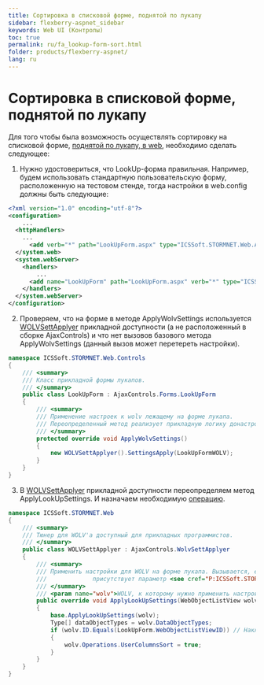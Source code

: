 ```yaml
---
title: Сортировка в списковой форме, поднятой по лукапу
sidebar: flexberry-aspnet_sidebar
keywords: Web UI (Контролы)
toc: true
permalink: ru/fa_lookup-form-sort.html
folder: products/flexberry-aspnet/
lang: ru
---
```


# Сортировка в списковой форме, поднятой по лукапу
Для того чтобы была возможность осуществлять сортировку на списковой форме, [поднятой по лукапу, в web](fa_lookup-overview.html), необходимо сделать следующее:

1. Нужно удостовериться, что LookUp-форма правильная. Например, будем использовать стандартную пользовательскую форму, расположенную на тестовом стенде, тогда настройки в web.config должны быть следующие:
```xml
<?xml version="1.0" encoding="utf-8"?>
<configuration>
	...
  <httpHandlers>
	...
      <add verb="*" path="LookUpForm.aspx" type="ICSSoft.STORMNET.Web.AjaxControls.HandlerFactories.PageHandlersFactory`1[[ICSSoft.STORMNET.Web.Controls.LookUpForm, TestStand(ASP.NET Application)]], ICSSoft.STORMNET.Web.AjaxControls" validate="false" />
  </system.web>
  <system.webServer>
    <handlers>
		...
      <add name="LookUpForm" path="LookUpForm.aspx" verb="*" type="ICSSoft.STORMNET.Web.AjaxControls.HandlerFactories.PageHandlersFactory`1[[ICSSoft.STORMNET.Web.Controls.LookUpForm, TestStand(ASP.NET Application)]], ICSSoft.STORMNET.Web.AjaxControls" resourceType="Unspecified" preCondition="integratedMode" />
    </handlers>
  </system.webServer>
</configuration>
```
2. Проверяем, что на форме в методе ApplyWolvSettings используется [WOLVSettApplyer](wolv-sett-applyer.html) прикладной доступности (а не расположенный в сборке AjaxControls) и что нет вызовов базового метода ApplyWolvSettings (данный вызов может перетереть настройки).
```cs
namespace ICSSoft.STORMNET.Web.Controls
{
    /// <summary>
    /// Класс прикладной формы лукапов.
    /// </summary>
    public class LookUpForm : AjaxControls.Forms.LookUpForm
    {
        /// <summary>
        /// Применение настроек к wolv лежащему на форме лукапа.
        /// Переопределенный метод реализует прикладную логику донастройки WOLV на форме.
        /// </summary>
        protected override void ApplyWolvSettings()
        {
            new WOLVSettApplyer().SettingsApply(LookUpFormWOLV);
        }
    }
}
```

3. В [WOLVSettApplyer](wolv-sett-applyer.html) прикладной доступности переопределяем метод ApplyLookUpSettings. И назначаем необходимую [операцию](fa_wolv-operations.html).
```cs
namespace ICSSoft.STORMNET.Web
{
    /// <summary>
    /// Тюнер для WOLV'а доступный для прикладных программистов.
    /// </summary>
    public class WOLVSettApplyer : AjaxControls.WolvSettApplyer
    {
        /// <summary>
        /// Применить настройки для WOLV на форме лукапа. Вызывается, если в HTTP-запросе
        ///             присутствует параметр <see cref="P:ICSSoft.STORMNET.Web.Tools.WebParamController.OpenedFromLookupParamName"/>.
        /// </summary>
        /// <param name="wolv">WOLV, к которому нужно применить настройки.</param>
        public override void ApplyLookUpSettings(WebObjectListView wolv)
        {
            base.ApplyLookUpSettings(wolv);
            Type[] dataObjectTypes = wolv.DataObjectTypes;
            if (wolv.ID.Equals(LookUpForm.WebObjectListViewID)) // Накладываем требуемое условие.
            {
                wolv.Operations.UserColumnsSort = true;
            }
        }
    }
}
```
